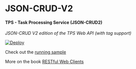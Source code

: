 # JSON-CRUD-V2

#### TPS - Task Processing Service (JSON-CRUD2)

*JSON-CRUD V2 edition of the TPS Web API (with tag support)*

[![Deploy](https://www.herokucdn.com/deploy/button.svg)](https://heroku.com/deploy)

Check out the [running sample](http://rwcbook04.herokuapp.com/task/)

More on the book [RESTful Web Clients](http://shop.oreilly.com/product/0636920037958.do)
